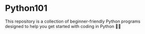 # Python101
This repository is a collection of beginner-friendly Python programs designed to help you get started with coding in Python 🐍✨
